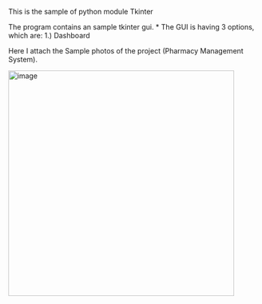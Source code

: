 This is the sample of python module Tkinter 

The program contains an sample tkinter gui. * The GUI is having 3 options, which are: 1.) Dashboard

Here I attach the Sample photos of the project (Pharmacy Management System).

<img width="452" alt="image" src="https://user-images.githubusercontent.com/88269514/161606109-5673797a-f414-4beb-bde4-6f7e838f12d1.png">


